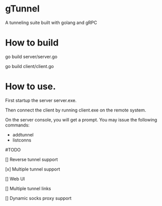 # gTunnel
A tunneling suite built with golang and gRPC

# How to build
go build server/server.go

go build client/client.go

# How to use.
First startup the server server.exe.

Then connect the client by running client.exe on the remote system.

On the server console, you will get a prompt. You may issue the following commands:
* addtunnel
* listconns


#TODO

[] Reverse tunnel support

[x] Multiple tunnel support

[] Web UI

[] Multiple tunnel links

[] Dynamic socks proxy support
